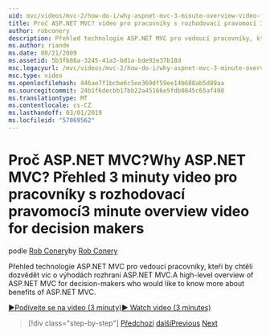 ```yaml
---
uid: mvc/videos/mvc-2/how-do-i/why-aspnet-mvc-3-minute-overview-video-for-decision-makers
title: Proč ASP.NET MVC? video pro pracovníky s rozhodovací pravomocí 3 minuty přehled | Dokumentace Microsoftu
author: robconery
description: Přehled technologie ASP.NET MVC pro vedoucí pracovníky, kteří by chtěli dozvědět víc o výhodách rozhraní ASP.NET MVC.
ms.author: riande
ms.date: 08/21/2009
ms.assetid: 5b3fb86a-3245-41a3-bd1a-bde92e37b18d
msc.legacyurl: /mvc/videos/mvc-2/how-do-i/why-aspnet-mvc-3-minute-overview-video-for-decision-makers
msc.type: video
ms.openlocfilehash: 446ae7f1bcbe6c5ee369df59ee14b688ab5d89aa
ms.sourcegitcommit: 24b1f6decbb17bb22a45166e5fdb0845c65af498
ms.translationtype: MT
ms.contentlocale: cs-CZ
ms.lasthandoff: 03/01/2019
ms.locfileid: "57069562"
---
```

<a name="why-aspnet-mvc-3-minute-overview-video-for-decision-makers"></a><span data-ttu-id="e6aee-104">Proč ASP.NET MVC?</span><span class="sxs-lookup"><span data-stu-id="e6aee-104">Why ASP.NET MVC?</span></span> <span data-ttu-id="e6aee-105">Přehled 3 minuty video pro pracovníky s rozhodovací pravomocí</span><span class="sxs-lookup"><span data-stu-id="e6aee-105">3 minute overview video for decision makers</span></span>
====================
<span data-ttu-id="e6aee-106">podle [Rob Conery](https://github.com/robconery)</span><span class="sxs-lookup"><span data-stu-id="e6aee-106">by [Rob Conery](https://github.com/robconery)</span></span>

<span data-ttu-id="e6aee-107">Přehled technologie ASP.NET MVC pro vedoucí pracovníky, kteří by chtěli dozvědět víc o výhodách rozhraní ASP.NET MVC.</span><span class="sxs-lookup"><span data-stu-id="e6aee-107">A high-level overview of ASP.NET MVC for decision-makers who would like to know more about benefits of ASP.NET MVC.</span></span>

[<span data-ttu-id="e6aee-108">&#9654;Podívejte se na video (3 minuty)</span><span class="sxs-lookup"><span data-stu-id="e6aee-108">&#9654; Watch video (3 minutes)</span></span>](https://channel9.msdn.com/Blogs/ASP-NET-Site-Videos/why-aspnet-mvc-3-minute-overview-video-for-decision-makers)

> [!div class="step-by-step"]
> <span data-ttu-id="e6aee-109">[Předchozí](what-is-aspnet-mvc-80-minute-technical-video-for-developers-building-nerddinner.md)
> [další](aspnet-mvc-how-10-minute-technical-video-for-developers.md)</span><span class="sxs-lookup"><span data-stu-id="e6aee-109">[Previous](what-is-aspnet-mvc-80-minute-technical-video-for-developers-building-nerddinner.md)
[Next](aspnet-mvc-how-10-minute-technical-video-for-developers.md)</span></span>
